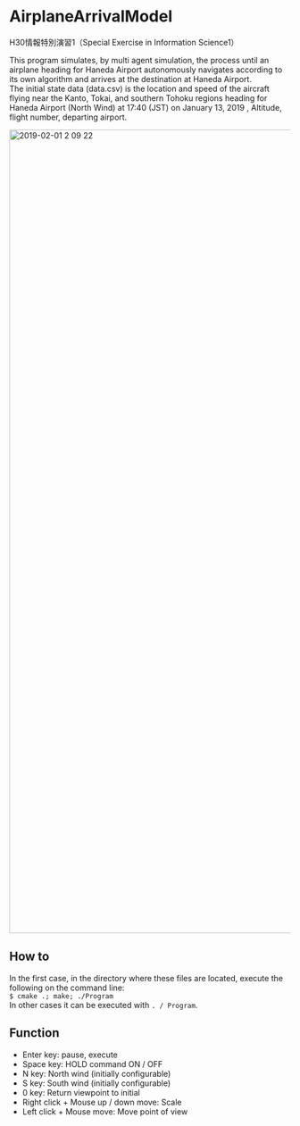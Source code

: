 # AirplaneArrivalModel
H30情報特別演習1（Special Exercise in Information Science1）

This program simulates, by multi agent simulation, the process until an airplane heading for Haneda Airport autonomously navigates according to its own algorithm and arrives at the destination at Haneda Airport.  
The initial state data (data.csv) is the location and speed of the aircraft flying near the Kanto, Tokai, and southern Tohoku regions heading for Haneda Airport (North Wind) at 17:40 (JST) on January 13, 2019 , Altitude, flight number, departing airport.  

<img width="1440" alt="2019-02-01 2 09 22" src="https://user-images.githubusercontent.com/40795078/52071471-7056cd80-25c6-11e9-9f49-423a16c5e218.png">

## How to  

In the first case, in the directory where these files are located, execute the following on the command line:  
`$ cmake .; make; ./Program`  
In other cases it can be executed with `. / Program`.

## Function

- Enter key: pause, execute  
- Space key: HOLD command ON / OFF  
- N key: North wind (initially configurable)  
- S key: South wind (initially configurable)  
- 0 key: Return viewpoint to initial  
- Right click + Mouse up / down move: Scale  
- Left click + Mouse move: Move point of view

